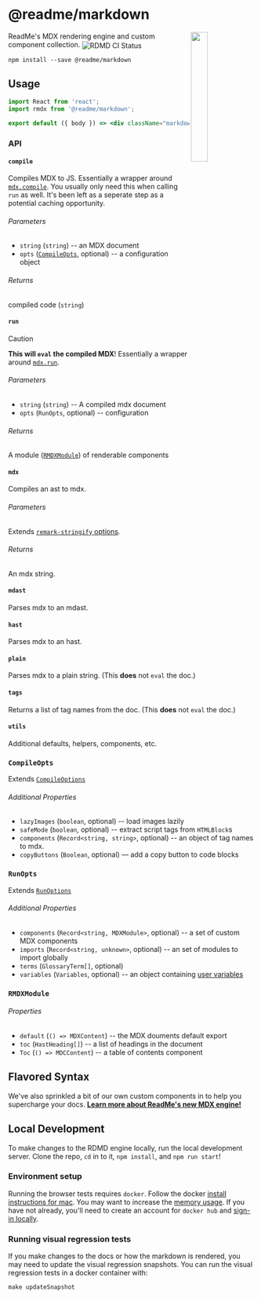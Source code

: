 # @readme/markdown

<img align="right" width="26%" src="https://owlbertsio-resized.s3.amazonaws.com/Reading.psd.full.png">

ReadMe's MDX rendering engine and custom component collection. <img align=center src=https://github.com/readmeio/markdown/workflows/CI/badge.svg alt="RDMD CI Status">

```
npm install --save @readme/markdown
```

## Usage

```jsx
import React from 'react';
import rmdx from '@readme/markdown';

export default ({ body }) => <div className="markdown-body">{run(compile(body))}</div>;
```

### API

#### `compile`

Compiles MDX to JS. Essentially a wrapper around [`mdx.compile`](https://mdxjs.com/packages/mdx/#compilefile-options). You usually only need this when calling `run` as well. It's been left as a seperate step as a potential caching opportunity.

###### Parameters

- `string` (`string`) -- an MDX document
- `opts` ([`CompileOpts`](#compileopts), optional) -- a configuration object

###### Returns

compiled code (`string`)

#### `run`

> [!CAUTION]
> **This will `eval` the compiled MDX**! Essentially a wrapper around [`mdx.run`](https://mdxjs.com/packages/mdx/#runcode-options).

###### Parameters

- `string` (`string`) -- A compiled mdx document
- `opts` (`RunOpts`, optional) -- configuration

###### Returns

A module ([`RMDXModule`](#rmdxmodule)) of renderable components

#### `mdx`

Compiles an ast to mdx.

###### Parameters

Extends [`remark-stringify` options](https://github.com/remarkjs/remark/tree/main/packages/remark-stringify#options).

###### Returns

An mdx string.

#### `mdast`

Parses mdx to an mdast.

#### `hast`

Parses mdx to an hast.

#### `plain`

Parses mdx to a plain string. (This **does** not `eval` the doc.)

#### `tags`

Returns a list of tag names from the doc. (This **does** not `eval` the doc.)

#### `utils`

Additional defaults, helpers, components, etc.

### `CompileOpts`

Extends [`CompileOptions`](https://mdxjs.com/packages/mdx/#compileoptions)

###### Additional Properties

- `lazyImages` (`boolean`, optional) -- load images lazily
- `safeMode` (`boolean`, optional) -- extract script tags from `HTMLBlock`s
- `components` (`Record<string, string>`, optional) -- an object of tag names to mdx.
- `copyButtons` (`Boolean`, optional) — add a copy button to code blocks

### `RunOpts`

Extends [`RunOptions`](https://mdxjs.com/packages/mdx/#runoptions)

###### Additional Properties

- `components` (`Record<string, MDXModule>`, optional) -- a set of custom MDX components
- `imports` (`Record<string, unknown>`, optional) -- an set of modules to import globally
- `terms` (`GlossaryTerm[]`, optional)
- `variables` (`Variables`, optional) -- an object containing [user variables](https://github.com/readmeio/variable)

### `RMDXModule`

###### Properties

- `default` (`() => MDXContent`) -- the MDX douments default export
- `toc` (`HastHeading[]`) -- a list of headings in the document
- `Toc` (`() => MDCContent`) -- a table of contents component

## Flavored Syntax

We've also sprinkled a bit of our own custom components in to help you supercharge your docs. [**Learn more about ReadMe's new MDX engine!**](https://docs.readme.com/rdmd/page/mdx-engine)

## Local Development

To make changes to the RDMD engine locally, run the local development server. Clone the repo, `cd` in to it, `npm install`, and `npm run start`!

### Environment setup

Running the browser tests requires `docker`. Follow the docker [install instructions for mac](https://docs.docker.com/docker-for-mac/install/). You may want to increase the [memory usage](https://docs.docker.com/docker-for-mac/#resources). If you have not already, you'll need to create an account for `docker hub` and [sign-in locally](https://docs.docker.com/docker-for-mac/#docker-hub).

### Running visual regression tests

If you make changes to the docs or how the markdown is rendered, you may need to update the visual regression snapshots. You can run the visual regression tests in a docker container with:

```
make updateSnapshot
```
